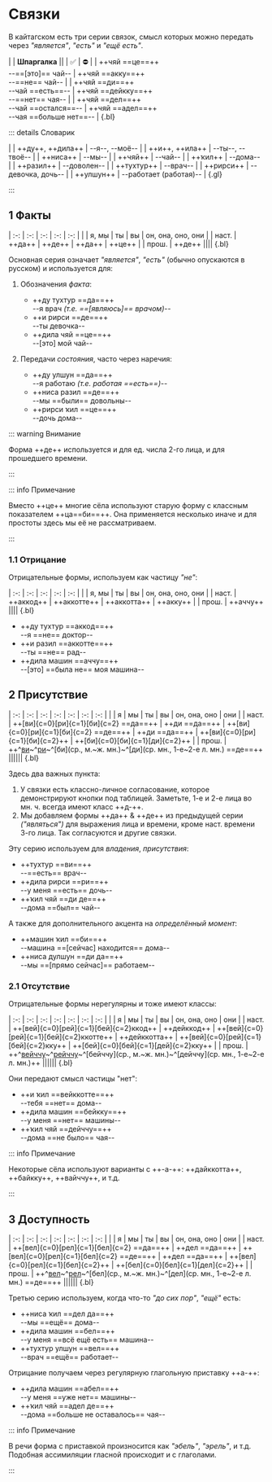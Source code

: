 # Связки

В кайтагском есть три серии связок, смысл которых можно передать через *"является"*, *"есть"* и *"ещё есть"*.

|
| **Шпаргалка** ||
| ✅ | ⛔ |
| ++чяй ==це==++ <br> --==[это]== чай-- | ++чяй ==акку==++ <br> --==не== чай-- |
| ++чяй ==ди==++ <br> --чай ==есть==-- | ++чяй ==дейкку==++ <br> --==нет== чая-- |
| ++чяй ==дел==++ <br> --чай ==остался==-- | ++чяй ==адел==++ <br> --чая ==больше нет==-- |
{.bl}

::: details Словарик

|
| ++ду++, ++дила++ | --я--, --моё-- |
| ++и++, ++ила++ | --ты--, --твоё-- |
| ++ниса++ | --мы-- |
| ++чяй++ | --чай-- |
| ++ҡил++ | --дома-- |
| ++разил++ | --доволен-- |
| ++тухтур++ | --врач-- |
| ++рирси++ | --девочка, дочь-- |
| ++улшун++ | --работает (работая)-- |
{.gl}

:::

## 1 Факты

| :-: | :-: | :-: | :-: | :-: |
| | я, мы | ты | вы | он, она, оно, они |
| наст. | ++да++ | ++де++ | ++да++ | ++це++ |
| прош. | ++де++ ||||
{.bl}

Основная серия означает *"является"*, *"есть"* (обычно опускаются в русском) и используется для:

1. Обозначения *факта*:

   - ++ду тухтур ==да==++  
     --я врач *(т.е. ==[являюсь]== врачом)*--
   - ++и рирси ==де==++  
     --ты девочка--
   - ++дила чяй ==це==++  
     --[это] мой чай--

2. Передачи *состояния*, часто через наречия:

   - ++ду улшун ==да==++  
     --я работаю *(т.е. работая ==есть==)*--
   - ++ниса разил ==де==++  
     --мы ==были== довольны--
   - ++рирси ҡил ==це==++  
     --дочь дома--

::: warning Внимание

Форма ++де++ используется и для ед. числа 2-го лица, и для прошедшего времени.

:::

::: info Примечание

Вместо ++це++ многие сёла используют старую форму с классным показателем ++ца==би==++. Она применяется несколько иначе и для простоты здесь мы её не рассматриваем.

:::

### 1.1 Отрицание

Отрицательные формы, используем как частицу *"не"*:

| :-: | :-: | :-: | :-: | :-: |
| | я, мы | ты | вы | он, она, оно, они |
| наст. | ++аккод++ | ++аккотте++ | ++аккотта++ | ++акку++ |
| прош. | ++аччу++ ||||
{.bl}

- ++ду тухтур ==аккод==++  
  --я ==не== доктор--
- ++и разил ==аккотте==++  
  --ты ==не== рад--
- ++дила машин ==аччу==++  
  --[это] ==была не== моя машина--

## 2 Присутствие

<Context :options="['муж.', 'жен.', 'сред.']">

| :-: | :-: | :-: | :-: | :-: | :-: | :-: |
| | я | мы | ты | вы | он, она, оно | они |
| наст. | ++[ви]{c=0}[ри]{c=1}[би]{c=2} ==да==++ | ++ди ==да==++ | ++[ви]{c=0}[ри]{c=1}[би]{c=2} ==де==++ | ++ди ==да==++ | ++[ви]{c=0}[ри]{c=1}[би]{c=2}++ | ++[би]{c=0}[би]{c=1}[ди]{c=2}++ |
| прош. |  ++^[ви](м.)~^[ри](ж.)~^[би](ср., м.~ж. мн.)~^[ди](ср. мн., 1-е~2-е л. мн.) ==де==++ ||||||
{.bl}

</Context>

Здесь два важных пункта:

1. У связки есть классно-личное согласование, которое демонстрируют кнопки под таблицей. Заметьте, 1-е и 2-е лица во мн. ч. всегда имеют класс ++д-++.
2. Мы добавляем формы ++да++ & ++де++ из предыдущей серии *("являться")* для выражения лица и времени, кроме наст. времени 3-го лица. Так согласуются и другие связки.

Эту серию используем для *владения*, *присутствия*:

- ++тухтур ==ви==++  
  --==есть== врач--
- ++дила рирси ==ри==++  
  --у меня ==есть== дочь--
- ++ҡил чяй ==ди де==++  
  --дома ==был== чай--

А также для дополнительного акцента на *определённый момент*:

- ++машин ҡил ==би==++  
  --машина ==[сейчас] находится== дома--
- ++ниса дулшун ==ди да==++  
  --мы ==[прямо сейчас]== работаем--

### 2.1 Отсутствие

Отрицательные формы нерегулярны и тоже имеют классы:

<Context :options="['муж.', 'жен.', 'сред.']">

| :-: | :-: | :-: | :-: | :-: | :-: | :-: |
| | я | мы | ты | вы | он, она, оно | они |
| наст. | ++[вей]{c=0}[рей]{c=1}[бей]{c=2}ккод++ | ++дейккод++ | ++[вей]{c=0}[рей]{c=1}[бей]{c=2}ккотте++ | ++дейккотта++ | ++[вей]{c=0}[рей]{c=1}[бей]{c=2}кку++ | ++[бей]{c=0}[бей]{c=1}[дей]{c=2}кку++ |
| прош. |  ++^[вейччу](м.)~^[рейччу](ж.)~^[бейччу](ср., м.~ж. мн.)~^[дейччу](ср. мн., 1-е~2-е л. мн.)++ ||||||
{.bl}

</Context>

Они передают смысл частицы "нет":

- ++и ҡил ==вейккотте==++  
  --тебя ==нет== дома--
- ++дила машин ==бейкку==++  
  --у меня ==нет== машины--
- ++ҡил чяй ==дейччу==++  
  --дома ==не было== чая--

::: info Примечание

Некоторые сёла используют варианты с ++-а-++: ++дайккотта++, ++байкку++, ++вайччу++, и т.д.

:::

## 3 Доступность

<Context :options="['муж.', 'жен.', 'сред.']">

| :-: | :-: | :-: | :-: | :-: | :-: | :-: |
| | я | мы | ты | вы | он, она, оно | они |
| наст. | ++[вел]{c=0}[рел]{c=1}[бел]{c=2} ==да==++ | ++дел ==да==++ | ++[вел]{c=0}[рел]{c=1}[бел]{c=2} ==де==++  | ++дел ==да==++ | ++[вел]{c=0}[рел]{c=1}[бел]{c=2}++ | ++[бел]{c=0}[бел]{c=1}[дел]{c=2}++ |
| прош. |  ++^[вел](м.)~^[рел](ж.)~^[бел](ср., м.~ж. мн.)~^[дел](ср. мн., 1-е~2-е л. мн.) ==де==++ ||||||
{.bl}

</Context>

Третью серию используем, когда что-то *"до сих пор"*, *"ещё"* есть:

- ++ниса ҡил ==дел да==++  
  --мы ==ещё== дома--
- ++дила машин ==бел==++  
  --у меня ==всё ещё есть== машина--
- ++тухтур улшун ==вел==++  
  --врач ==ещё== работает--

Отрицание получаем через регулярную глагольную приставку ++а-++:

- ++дила машин ==абел==++  
  --у меня ==уже нет== машины--
- ++ҡил чяй ==адел де==++  
  --дома ==больше не оставалось== чая--

::: info Примечание

В речи форма с приставкой произносится как *"эбель"*, *"эрель"*, и т.д. Подобная ассимиляции гласной происходит и с глаголами.

:::
